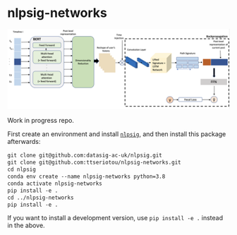 # nlpsig-networks

<p align="center">
<img src="./fig/architecture_figure.png" alt="Model architecture">
</p>

Work in progress repo.

First create an environment and install [`nlpsig`](https://github.com/datasig-ac-uk/nlpsig), and then install this package afterwards:

```
git clone git@github.com:datasig-ac-uk/nlpsig.git
git clone git@github.com:ttseriotou/nlpsig-networks.git
cd nlpsig
conda env create --name nlpsig-networks python=3.8
conda activate nlpsig-networks
pip install -e .
cd ../nlpsig-networks
pip install -e .
```

If you want to install a development version, use `pip install -e .` instead in the above.
